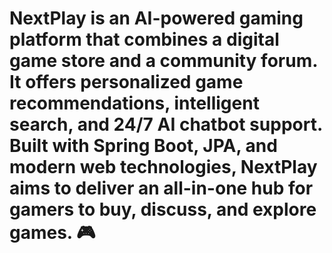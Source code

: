 # NextPlay is an AI-powered gaming platform that combines a digital game store and a community forum. It offers personalized game recommendations, intelligent search, and 24/7 AI chatbot support. Built with Spring Boot, JPA, and modern web technologies, NextPlay aims to deliver an all-in-one hub for gamers to buy, discuss, and explore games. 🎮
<img width="960" height="1,718" alt="screencapture-localhost-3000-2025-08-15-20_49_52" src="https://github.com/user-attachments/assets/139d8344-1c1f-4c90-a8bd-d6c093494d04" />

